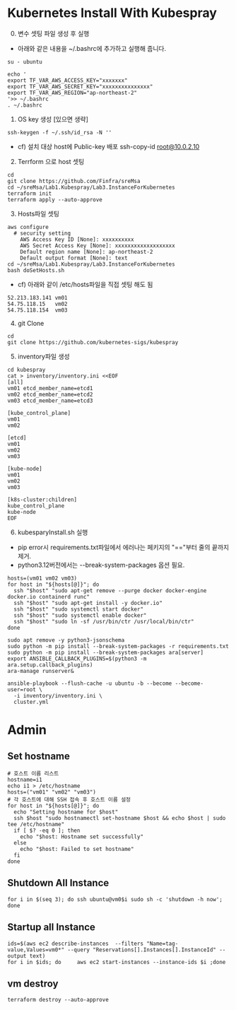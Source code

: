 # Kubernetes Install With Kubespray
0. 변수 셋팅 파일 생성 후 실행
* 아래와 같은 내용을 ~/.bashrc에 추가하고 실행해 줍니다.
```
su - ubuntu

echo '
export TF_VAR_AWS_ACCESS_KEY="xxxxxxx"
export TF_VAR_AWS_SECRET_KEY="xxxxxxxxxxxxxxx"
export TF_VAR_AWS_REGION="ap-northeast-2"
'>> ~/.bashrc
. ~/.bashrc
```

1. OS key 생성 [있으면 생략]
```
ssh-keygen -f ~/.ssh/id_rsa -N ''
```
* cf) 설치 대상 host에 Public-key 배포
    ssh-copy-id root@10.0.2.10

2. Terrform 으로 host 셋팅
```
cd
git clone https://github.com/Finfra/sreMsa
cd ~/sreMsa/Lab1.Kubespray/Lab3.InstanceForKubernetes
terraform init
terraform apply --auto-approve
```


3. Hosts파일 셋팅
```
aws configure
  # security setting
    AWS Access Key ID [None]: xxxxxxxxxx
    AWS Secret Access Key [None]: xxxxxxxxxxxxxxxxxxx
    Default region name [None]: ap-northeast-2
    Default output format [None]: text
cd ~/sreMsa/Lab1.Kubespray/Lab3.InstanceForKubernetes
bash doSetHosts.sh
```

* cf) 아래와 같이 /etc/hosts파일을 직접 셋팅 해도 됨
```
52.213.183.141 vm01
54.75.118.15   vm02
54.75.118.154  vm03
```

4. git Clone
```
cd
git clone https://github.com/kubernetes-sigs/kubespray
```

5. inventory파일 생성
```
cd kubespray
cat > inventory/inventory.ini <<EOF
[all]
vm01 etcd_member_name=etcd1
vm02 etcd_member_name=etcd2
vm03 etcd_member_name=etcd3

[kube_control_plane]
vm01
vm02

[etcd]
vm01
vm02
vm03

[kube-node]
vm01
vm02
vm03

[k8s-cluster:children]
kube_control_plane
kube-node
EOF
```

6. kubesparyInstall.sh 실행
* pip error시 requirements.txt파일에서 에러나는 페키지의 "=="부터 줄의 끝까지 제거.
* python3.12버전에서는 --break-system-packages 옵션 필요. 
```
hosts=(vm01 vm02 vm03)
for host in "${hosts[@]}"; do
  ssh "$host" "sudo apt-get remove --purge docker docker-engine docker.io containerd runc"
  ssh "$host" "sudo apt-get install -y docker.io"
  ssh "$host" "sudo systemctl start docker"
  ssh "$host" "sudo systemctl enable docker"
  ssh "$host" "sudo ln -sf /usr/bin/ctr /usr/local/bin/ctr"
done

sudo apt remove -y python3-jsonschema
sudo python -m pip install --break-system-packages -r requirements.txt
sudo python -m pip install --break-system-packages ara[server]
export ANSIBLE_CALLBACK_PLUGINS=$(python3 -m ara.setup.callback_plugins)
ara-manage runserver&

ansible-playbook --flush-cache -u ubuntu -b --become --become-user=root \
  -i inventory/inventory.ini \
  cluster.yml
```

# Admin
## Set hostname
```
# 호스트 이름 리스트
hostname=i1
echo i1 > /etc/hostname
hosts=("vm01" "vm02" "vm03")
# 각 호스트에 대해 SSH 접속 후 호스트 이름 설정
for host in "${hosts[@]}"; do
  echo "Setting hostname for $host"
  ssh $host "sudo hostnamectl set-hostname $host && echo $host | sudo tee /etc/hostname"
  if [ $? -eq 0 ]; then
    echo "$host: Hostname set successfully"
  else
    echo "$host: Failed to set hostname"
  fi
done
```
## Shutdown All Instance
```
for i in $(seq 3); do ssh ubuntu@vm0$i sudo sh -c 'shutdown -h now'; done
```
## Startup all Instance
```
ids=$(aws ec2 describe-instances  --filters "Name=tag-value,Values=vm0*" --query "Reservations[].Instances[].InstanceId" --output text)
for i in $ids; do     aws ec2 start-instances --instance-ids $i ;done
```

## vm destroy
```
terraform destroy --auto-approve
```

